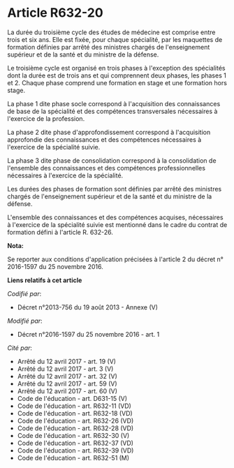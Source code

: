 # Article R632-20

La durée du troisième cycle des études de médecine est comprise entre trois et six ans. Elle est fixée, pour chaque
spécialité, par les maquettes de formation définies par arrêté des ministres chargés de l'enseignement supérieur et de la
santé et du ministre de la défense. 

Le troisième cycle est organisé en trois phases à l'exception des spécialités dont la durée est de trois ans et qui
comprennent deux phases, les phases 1 et 2. Chaque phase comprend une formation en stage et une formation hors stage. 

La phase 1 dite phase socle correspond à l'acquisition des connaissances de base de la spécialité et des compétences
transversales nécessaires à l'exercice de la profession. 

La phase 2 dite phase d'approfondissement correspond à l'acquisition approfondie des connaissances et des compétences
nécessaires à l'exercice de la spécialité suivie. 

La phase 3 dite phase de consolidation correspond à la consolidation de l'ensemble des connaissances et des compétences
professionnelles nécessaires à l'exercice de la spécialité. 

Les durées des phases de formation sont définies par arrêté des ministres chargés de l'enseignement supérieur et de la santé
et du ministre de la défense. 

L'ensemble des connaissances et des compétences acquises, nécessaires à l'exercice de la spécialité suivie est mentionné dans
le cadre du contrat de formation défini à l'article R. 632-26.

**Nota:**

Se reporter aux conditions d'application précisées à l'article 2 du décret n° 2016-1597 du 25 novembre 2016.

**Liens relatifs à cet article**

_Codifié par_:

  - Décret n°2013-756 du 19 août 2013 -  Annexe (V)

_Modifié par_:

  - Décret n°2016-1597 du 25 novembre 2016 - art. 1

_Cité par_:

  - Arrêté du 12 avril 2017 - art. 19 (V)
  - Arrêté du 12 avril 2017 - art. 3 (V)
  - Arrêté du 12 avril 2017 - art. 32 (V)
  - Arrêté du 12 avril 2017 - art. 59 (V)
  - Arrêté du 12 avril 2017 - art. 60 (V)
  - Code de l'éducation - art. D631-15 (V)
  - Code de l'éducation - art. R632-11 (VD)
  - Code de l'éducation - art. R632-18 (VD)
  - Code de l'éducation - art. R632-26 (VD)
  - Code de l'éducation - art. R632-28 (VD)
  - Code de l'éducation - art. R632-30 (V)
  - Code de l'éducation - art. R632-37 (VD)
  - Code de l'éducation - art. R632-39 (VD)
  - Code de l'éducation - art. R632-51 (M)

